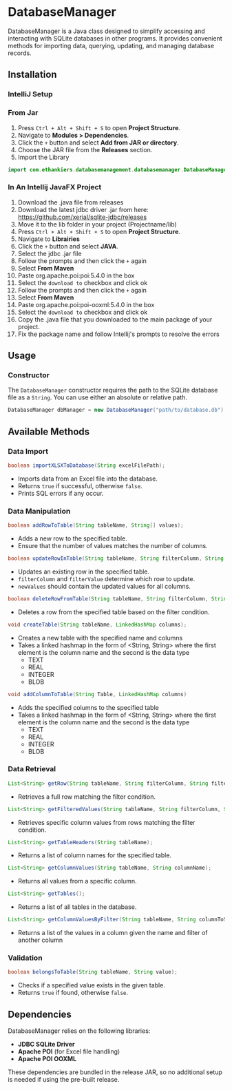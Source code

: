 # DatabaseManager

DatabaseManager is a Java class designed to simplify accessing and interacting with SQLite databases in other programs. It provides convenient methods for importing data, querying, updating, and managing database records.

## Installation

### IntelliJ Setup
### From Jar
1. Press `Ctrl + Alt + Shift + S` to open **Project Structure**.
2. Navigate to **Modules > Dependencies**.
3. Click the `+` button and select **Add from JAR or directory**.
4. Choose the JAR file from the **Releases** section.
5. Import the Library

```java
import com.ethankiers.databasemanagement.databasemanager.DatabaseManager;
```

### In An Intellij JavaFX Project
1. Download the .java file from releases
2. Download the latest jdbc driver .jar from here: https://github.com/xerial/sqlite-jdbc/releases
3. Move it to the lib folder in your project (Projectname/lib)
4. Press `Ctrl + Alt + Shift + S` to open **Project Structure**.
5. Navigate to **Librairies**
6. Click the `+` button and select **JAVA**.
7. Select the jdbc .jar file
8. Follow the prompts and then click the `+` again
9. Select **From Maven**
10. Paste org.apache.poi:poi:5.4.0 in the box
11. Select the `download to` checkbox and click ok
12. Follow the prompts and then click the `+` again
13. Select **From Maven**
14. Paste org.apache.poi:poi-ooxml:5.4.0 in the box
15. Select the `download to` checkbox and click ok
16. Copy the .java file that you downloaded to the main package of your project.
17. Fix the package name and follow Intellij's prompts to resolve the errors

## Usage

### Constructor
The `DatabaseManager` constructor requires the path to the SQLite database file as a `String`. You can use either an absolute or relative path.

```java
DatabaseManager dbManager = new DatabaseManager("path/to/database.db");
```

## Available Methods

### Data Import
```java
boolean importXLSXToDatabase(String excelFilePath);
```
- Imports data from an Excel file into the database.
- Returns `true` if successful, otherwise `false`.
- Prints SQL errors if any occur.

### Data Manipulation
```java
boolean addRowToTable(String tableName, String[] values);
```
- Adds a new row to the specified table.
- Ensure that the number of values matches the number of columns.

```java
boolean updateRowInTable(String tableName, String filterColumn, String filterValue, List<String> newValues);
```
- Updates an existing row in the specified table.
- `filterColumn` and `filterValue` determine which row to update.
- `newValues` should contain the updated values for all columns.

```java
boolean deleteRowFromTable(String tableName, String filterColumn, String filterValue);
```
- Deletes a row from the specified table based on the filter condition.

```java
void createTable(String tableName, LinkedHashMap columns);
```
- Creates a new table with the specified name and columns
- Takes a linked hashmap in the form of <String, String> where the first element is the column name and the second is the data type
  - TEXT
  - REAL
  - INTEGER
  - BLOB

 ```java
void addColumnToTable(String Table, LinkedHashMap columns)
```
- Adds the specified columns to the specified table
- Takes a linked hashmap in the form of <String, String> where the first element is the column name and the second is the data type
  - TEXT
  - REAL
  - INTEGER
  - BLOB
 
### Data Retrieval
```java
List<String> getRow(String tableName, String filterColumn, String filterValue);
```
- Retrieves a full row matching the filter condition.

```java
List<String> getFilteredValues(String tableName, String filterColumn, String filterValue, String[] columns);
```
- Retrieves specific column values from rows matching the filter condition.

```java
List<String> getTableHeaders(String tableName);
```
- Returns a list of column names for the specified table.

```java
List<String> getColumnValues(String tableName, String columnName);
```
- Returns all values from a specific column.

```java
List<String> getTables();
```
- Returns a list of all tables in the database.

```java
List<String> getColumnValuesByFilter(String tableName, String columnToSelect, String filterColumn, String filterValue);
```
- Returns a list of the values in a column given the name and filter of another column

### Validation
```java
boolean belongsToTable(String tableName, String value);
```
- Checks if a specified value exists in the given table.
- Returns `true` if found, otherwise `false`.

## Dependencies
DatabaseManager relies on the following libraries:
- **JDBC SQLite Driver**
- **Apache POI** (for Excel file handling)
- **Apache POI OOXML**

These dependencies are bundled in the release JAR, so no additional setup is needed if using the pre-built release.


